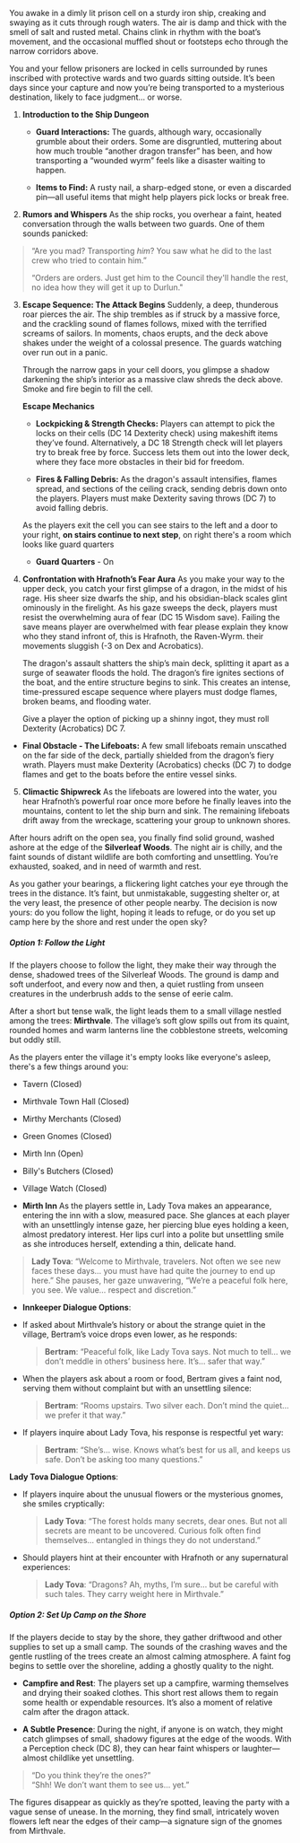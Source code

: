 You awake in a dimly lit prison cell on a sturdy iron ship, creaking and swaying as it cuts through rough waters. The air is damp and thick with the smell of salt and rusted metal. Chains clink in rhythm with the boat’s movement, and the occasional muffled shout or footsteps echo through the narrow corridors above.

You and your fellow prisoners are locked in cells surrounded by runes inscribed with protective wards and two guards sitting outside. It’s been days since your capture and now you’re being transported to a mysterious destination, likely to face judgment… or worse. 

1. **Introduction to the Ship Dungeon**
	- **Guard Interactions:** The guards, although wary, occasionally grumble about their orders. Some are disgruntled, muttering about how much trouble “another dragon transfer” has been, and how transporting a “wounded wyrm” feels like a disaster waiting to happen. 
	    
	- **Items to Find:** A rusty nail, a sharp-edged stone, or even a discarded pin—all useful items that might help players pick locks or break free.

2. **Rumors and Whispers**
	As the ship rocks, you overhear a faint, heated conversation through the walls between two guards. One of them sounds panicked:
	
> 	“Are you mad? Transporting _him_? You saw what he did to the last crew who tried to contain him.”
> 	
> 	“Orders are orders. Just get him to the Council they'll handle the rest, no idea how they will get it up to Durlun." 
> 	


 3. **Escape Sequence: The Attack Begins**
	Suddenly, a deep, thunderous roar pierces the air. The ship trembles as if struck by a massive force, and the crackling sound of flames follows, mixed with the terrified screams of sailors. In moments, chaos erupts, and the deck above shakes under the weight of a colossal presence. The guards watching over run out in a panic.
	
	Through the narrow gaps in your cell doors, you glimpse a shadow darkening the ship’s interior as a massive claw shreds the deck above. Smoke and fire begin to fill the cell.

	**Escape Mechanics**
	
	- **Lockpicking & Strength Checks:** Players can attempt to pick the locks on their cells (DC 14 Dexterity check) using makeshift items they’ve found. Alternatively, a DC 18 Strength check will let players try to break free by force. Success lets them out into the lower deck, where they face more obstacles in their bid for freedom.
	    
	- **Fires & Falling Debris:** As the dragon's assault intensifies, flames spread, and sections of the ceiling crack, sending debris down onto the players. Players must make Dexterity saving throws (DC 7) to avoid falling debris.

	As the players exit the cell you can see stairs to the left and a door to your right, **on stairs continue to next step**, on right there's a room which looks like guard quarters

	- **Guard Quarters** - On


4. **Confrontation with Hrafnoth’s Fear Aura**
	As you make your way to the upper deck, you catch your first glimpse of a dragon, in the midst of his rage. His sheer size dwarfs the ship, and his obsidian-black scales glint ominously in the firelight. As his gaze sweeps the deck, players must resist the overwhelming aura of fear (DC 15 Wisdom save). Failing the save means player are overwhelmed with fear please explain they know who they stand infront of, this is Hrafnoth, the Raven-Wyrm. their movements sluggish (-3 on Dex and Acrobatics).
	
	The dragon's assault shatters the ship’s main deck, splitting it apart as a surge of seawater floods the hold. The dragon’s fire ignites sections of the boat, and the entire structure begins to sink. This creates an intense, time-pressured escape sequence where players must dodge flames, broken beams, and flooding water.

	 Give a player the option of picking up a shinny ingot, they must roll Dexterity (Acrobatics) DC 7.

- **Final Obstacle - The Lifeboats:** A few small lifeboats remain unscathed on the far side of the deck, partially shielded from the dragon’s fiery wrath. Players must make Dexterity (Acrobatics) checks (DC 7) to dodge flames and get to the boats before the entire vessel sinks.


 5. **Climactic Shipwreck**
	As the lifeboats are lowered into the water, you hear Hrafnoth’s powerful roar once more before he finally leaves into the mountains, content to let the ship burn and sink. The remaining lifeboats drift away from the wreckage, scattering your group to unknown shores.

After hours adrift on the open sea, you finally find solid ground, washed ashore at the edge of the **Silverleaf Woods**. The night air is chilly, and the faint sounds of distant wildlife are both comforting and unsettling. You’re exhausted, soaked, and in need of warmth and rest.

As you gather your bearings, a flickering light catches your eye through the trees in the distance. It’s faint, but unmistakable, suggesting shelter or, at the very least, the presence of other people nearby. The decision is now yours: do you follow the light, hoping it leads to refuge, or do you set up camp here by the shore and rest under the open sky?

##### Option 1: Follow the Light
If the players choose to follow the light, they make their way through the dense, shadowed trees of the Silverleaf Woods. The ground is damp and soft underfoot, and every now and then, a quiet rustling from unseen creatures in the underbrush adds to the sense of eerie calm.

After a short but tense walk, the light leads them to a small village nestled among the trees: **Mirthvale**. The village’s soft glow spills out from its quaint, rounded homes and warm lanterns line the cobblestone streets, welcoming but oddly still.

As the players enter the village it's empty looks like everyone's asleep, there's a few things around you:

- Tavern (Closed)
- Mirthvale Town Hall (Closed)
- Mirthy Merchants (Closed)
- Green Gnomes (Closed)
- Mirth Inn (Open)
- Billy's Butchers (Closed)
- Village Watch (Closed)

- **Mirth Inn**
	As the players settle in, Lady Tova makes an appearance, entering the inn with a slow, measured pace. She glances at each player with an unsettlingly intense gaze, her piercing blue eyes holding a keen, almost predatory interest. Her lips curl into a polite but unsettling smile as she introduces herself, extending a thin, delicate hand.

> 	**Lady Tova**: “Welcome to Mirthvale, travelers. Not often we see new faces these days… you must have had quite the journey to end up here.” She pauses, her gaze unwavering, “We’re a peaceful folk here, you see. We value… respect and discretion.”

- **Innkeeper Dialogue Options**:

- If asked about Mirthvale’s history or about the strange quiet in the village, Bertram’s voice drops even lower, as he responds:
    
    > **Bertram**: “Peaceful folk, like Lady Tova says. Not much to tell… we don’t meddle in others’ business here. It’s… safer that way.”
    
- When the players ask about a room or food, Bertram gives a faint nod, serving them without complaint but with an unsettling silence:
    
    > **Bertram**: “Rooms upstairs. Two silver each. Don’t mind the quiet… we prefer it that way.”
    
- If players inquire about Lady Tova, his response is respectful yet wary:
    
    > **Bertram**: “She’s… wise. Knows what’s best for us all, and keeps us safe. Don’t be asking too many questions.”
    

**Lady Tova Dialogue Options**:

- If players inquire about the unusual flowers or the mysterious gnomes, she smiles cryptically:
    
    > **Lady Tova**: “The forest holds many secrets, dear ones. But not all secrets are meant to be uncovered. Curious folk often find themselves… entangled in things they do not understand.”
    
- Should players hint at their encounter with Hrafnoth or any supernatural experiences:
    
    > **Lady Tova**: “Dragons? Ah, myths, I’m sure… but be careful with such tales. They carry weight here in Mirthvale.”
    
##### Option 2: Set Up Camp on the Shore
If the players decide to stay by the shore, they gather driftwood and other supplies to set up a small camp. The sounds of the crashing waves and the gentle rustling of the trees create an almost calming atmosphere. A faint fog begins to settle over the shoreline, adding a ghostly quality to the night.

- **Campfire and Rest**: The players set up a campfire, warming themselves and drying their soaked clothes. This short rest allows them to regain some health or expendable resources. It’s also a moment of relative calm after the dragon attack.
    
- **A Subtle Presence**: During the night, if anyone is on watch, they might catch glimpses of small, shadowy figures at the edge of the woods. With a Perception check (DC 8), they can hear faint whispers or laughter—almost childlike yet unsettling.

> “Do you think they’re the ones?”  
> “Shh! We don’t want them to see us… yet.”

The figures disappear as quickly as they’re spotted, leaving the party with a vague sense of unease. In the morning, they find small, intricately woven flowers left near the edges of their camp—a signature sign of the gnomes from Mirthvale.